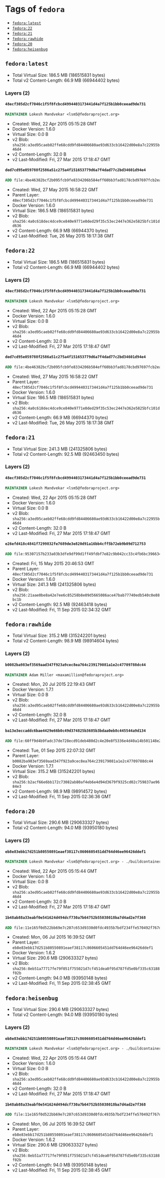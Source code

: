 <!-- THIS FILE IS GENERATED VIA '.template-helpers/generate-tag-details.pl' -->

# Tags of `fedora`

-	[`fedora:latest`](#fedoralatest)
-	[`fedora:22`](#fedora22)
-	[`fedora:21`](#fedora21)
-	[`fedora:rawhide`](#fedorarawhide)
-	[`fedora:20`](#fedora20)
-	[`fedora:heisenbug`](#fedoraheisenbug)

## `fedora:latest`

-	Total Virtual Size: 186.5 MB (186515831 bytes)
-	Total v2 Content-Length: 66.9 MB (66944402 bytes)

### Layers (2)

#### `48ecf305d2cf7046c1f5f8fcbcd4994403173441d4a7f125b1bb0ceead9de731`

```dockerfile
MAINTAINER Lokesh Mandvekar <lsm5@fedoraproject.org>
```

-	Created: Wed, 22 Apr 2015 05:15:28 GMT
-	Docker Version: 1.6.0
-	Virtual Size: 0.0 B
-	v2 Blob: `sha256:a3ed95caeb02ffe68cdd9fd84406680ae93d633cb16422d00e8a7c22955b46d4`
-	v2 Content-Length: 32.0 B
-	v2 Last-Modified: Fri, 27 Mar 2015 17:18:47 GMT

#### `ded7cd95e059788f2586a51c275a4f151653779d6a7f4dad77c2bd34601d94e4`

```dockerfile
ADD file:4be46382bcf2b095fcb9fe8334206b584eff60bb3fad8178cbd97697fcb2ea83 in /
```

-	Created: Wed, 27 May 2015 16:58:22 GMT
-	Parent Layer: `48ecf305d2cf7046c1f5f8fcbcd4994403173441d4a7f125b1bb0ceead9de731`
-	Docker Version: 1.6.0
-	Virtual Size: 186.5 MB (186515831 bytes)
-	v2 Blob: `sha256:4a0c618dec4dce9ce840e9771e0ded29f35c53ec2447e362e5825bfc101dd636`
-	v2 Content-Length: 66.9 MB (66944370 bytes)
-	v2 Last-Modified: Tue, 26 May 2015 18:17:38 GMT

## `fedora:22`

-	Total Virtual Size: 186.5 MB (186515831 bytes)
-	Total v2 Content-Length: 66.9 MB (66944402 bytes)

### Layers (2)

#### `48ecf305d2cf7046c1f5f8fcbcd4994403173441d4a7f125b1bb0ceead9de731`

```dockerfile
MAINTAINER Lokesh Mandvekar <lsm5@fedoraproject.org>
```

-	Created: Wed, 22 Apr 2015 05:15:28 GMT
-	Docker Version: 1.6.0
-	Virtual Size: 0.0 B
-	v2 Blob: `sha256:a3ed95caeb02ffe68cdd9fd84406680ae93d633cb16422d00e8a7c22955b46d4`
-	v2 Content-Length: 32.0 B
-	v2 Last-Modified: Fri, 27 Mar 2015 17:18:47 GMT

#### `ded7cd95e059788f2586a51c275a4f151653779d6a7f4dad77c2bd34601d94e4`

```dockerfile
ADD file:4be46382bcf2b095fcb9fe8334206b584eff60bb3fad8178cbd97697fcb2ea83 in /
```

-	Created: Wed, 27 May 2015 16:58:22 GMT
-	Parent Layer: `48ecf305d2cf7046c1f5f8fcbcd4994403173441d4a7f125b1bb0ceead9de731`
-	Docker Version: 1.6.0
-	Virtual Size: 186.5 MB (186515831 bytes)
-	v2 Blob: `sha256:4a0c618dec4dce9ce840e9771e0ded29f35c53ec2447e362e5825bfc101dd636`
-	v2 Content-Length: 66.9 MB (66944370 bytes)
-	v2 Last-Modified: Tue, 26 May 2015 18:17:38 GMT

## `fedora:21`

-	Total Virtual Size: 241.3 MB (241325806 bytes)
-	Total v2 Content-Length: 92.5 MB (92463450 bytes)

### Layers (2)

#### `48ecf305d2cf7046c1f5f8fcbcd4994403173441d4a7f125b1bb0ceead9de731`

```dockerfile
MAINTAINER Lokesh Mandvekar <lsm5@fedoraproject.org>
```

-	Created: Wed, 22 Apr 2015 05:15:28 GMT
-	Docker Version: 1.6.0
-	Virtual Size: 0.0 B
-	v2 Blob: `sha256:a3ed95caeb02ffe68cdd9fd84406680ae93d633cb16422d00e8a7c22955b46d4`
-	v2 Content-Length: 32.0 B
-	v2 Last-Modified: Fri, 27 Mar 2015 17:18:47 GMT

#### `e26efd418c4841f7299832fe7689de3e820d91a16bb4cff5b72eb9b09d712753`

```dockerfile
ADD file:95307157b233a03b3dfe9df99d1ff49fdbf7e82c9b042cc33c4fb6bc39663489 in /
```

-	Created: Fri, 15 May 2015 20:46:53 GMT
-	Parent Layer: `48ecf305d2cf7046c1f5f8fcbcd4994403173441d4a7f125b1bb0ceead9de731`
-	Docker Version: 1.6.0
-	Virtual Size: 241.3 MB (241325806 bytes)
-	v2 Blob: `sha256:21aae0be8a42e7ee6c85258b8e09d5665086ace47bab77740edb540c0e88bc1b`
-	v2 Content-Length: 92.5 MB (92463418 bytes)
-	v2 Last-Modified: Fri, 11 Sep 2015 02:34:32 GMT

## `fedora:rawhide`

-	Total Virtual Size: 315.2 MB (315242201 bytes)
-	Total v2 Content-Length: 98.9 MB (98914604 bytes)

### Layers (2)

#### `b0082ba983ef3569aad347f923a9cec8ea764c239179081a1e2c47709788dc44`

```dockerfile
MAINTAINER Adam Miller <maxamillion@fedoraproject.org>
```

-	Created: Mon, 20 Jul 2015 22:19:43 GMT
-	Docker Version: 1.7.1
-	Virtual Size: 0.0 B
-	v2 Blob: `sha256:a3ed95caeb02ffe68cdd9fd84406680ae93d633cb16422d00e8a7c22955b46d4`
-	v2 Content-Length: 32.0 B
-	v2 Last-Modified: Fri, 27 Mar 2015 17:18:47 GMT

#### `ba13e3eccaddc6bae4429e66b0c49d374825b3685b3bdaa0eb8c445544a9d134`

```dockerfile
ADD file:60ff9d4b9fadc37de728ecd91deb480d2c4e20e8f5336e4d40a14b501148e20c in /
```

-	Created: Tue, 01 Sep 2015 22:07:32 GMT
-	Parent Layer: `b0082ba983ef3569aad347f923a9cec8ea764c239179081a1e2c47709788dc44`
-	Docker Version: 1.7.1
-	Virtual Size: 315.2 MB (315242201 bytes)
-	v2 Blob: `sha256:b2acf66e6bb172c73082ab80af4eb6e4d94d3679f9325cd02c759837ae9684e3`
-	v2 Content-Length: 98.9 MB (98914572 bytes)
-	v2 Last-Modified: Fri, 11 Sep 2015 02:36:36 GMT

## `fedora:20`

-	Total Virtual Size: 290.6 MB (290633327 bytes)
-	Total v2 Content-Length: 94.0 MB (93950180 bytes)

### Layers (2)

#### `eb8e83ebb17d251b80550891eaef38117c8606605451dd764d46ee96426ddef1`

```dockerfile
MAINTAINER Lokesh Mandvekar <lsm5@fedoraproject.org> - ./buildcontainers.sh
```

-	Created: Wed, 22 Apr 2015 05:15:44 GMT
-	Docker Version: 1.6.0
-	Virtual Size: 0.0 B
-	v2 Blob: `sha256:a3ed95caeb02ffe68cdd9fd84406680ae93d633cb16422d00e8a7c22955b46d4`
-	v2 Content-Length: 32.0 B
-	v2 Last-Modified: Fri, 27 Mar 2015 17:18:47 GMT

#### `1b48ab88a33eabf0e541624d494dcf730a7b64752b55038018ba7d4ad2e7f368`

```dockerfile
ADD file:11e165f0d522bb69e7c207c653d9330d0fdc4935b7bdf234ffe570492f767d8c in /
```

-	Created: Mon, 06 Jul 2015 16:39:52 GMT
-	Parent Layer: `eb8e83ebb17d251b80550891eaef38117c8606605451dd764d46ee96426ddef1`
-	Docker Version: 1.6.2
-	Virtual Size: 290.6 MB (290633327 bytes)
-	v2 Blob: `sha256:8eb51a77717fe79f051f755021d7cf451dea0f95d787fd5e0bf335c63188f02b`
-	v2 Content-Length: 94.0 MB (93950148 bytes)
-	v2 Last-Modified: Fri, 11 Sep 2015 02:38:45 GMT

## `fedora:heisenbug`

-	Total Virtual Size: 290.6 MB (290633327 bytes)
-	Total v2 Content-Length: 94.0 MB (93950180 bytes)

### Layers (2)

#### `eb8e83ebb17d251b80550891eaef38117c8606605451dd764d46ee96426ddef1`

```dockerfile
MAINTAINER Lokesh Mandvekar <lsm5@fedoraproject.org> - ./buildcontainers.sh
```

-	Created: Wed, 22 Apr 2015 05:15:44 GMT
-	Docker Version: 1.6.0
-	Virtual Size: 0.0 B
-	v2 Blob: `sha256:a3ed95caeb02ffe68cdd9fd84406680ae93d633cb16422d00e8a7c22955b46d4`
-	v2 Content-Length: 32.0 B
-	v2 Last-Modified: Fri, 27 Mar 2015 17:18:47 GMT

#### `1b48ab88a33eabf0e541624d494dcf730a7b64752b55038018ba7d4ad2e7f368`

```dockerfile
ADD file:11e165f0d522bb69e7c207c653d9330d0fdc4935b7bdf234ffe570492f767d8c in /
```

-	Created: Mon, 06 Jul 2015 16:39:52 GMT
-	Parent Layer: `eb8e83ebb17d251b80550891eaef38117c8606605451dd764d46ee96426ddef1`
-	Docker Version: 1.6.2
-	Virtual Size: 290.6 MB (290633327 bytes)
-	v2 Blob: `sha256:8eb51a77717fe79f051f755021d7cf451dea0f95d787fd5e0bf335c63188f02b`
-	v2 Content-Length: 94.0 MB (93950148 bytes)
-	v2 Last-Modified: Fri, 11 Sep 2015 02:38:45 GMT
